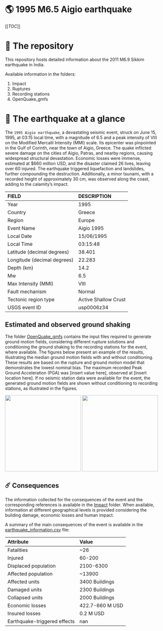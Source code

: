 # 🌎 1995 M6.5 Aigio earthquake
[[_TOC_]]

# 📂 The repository

This repository hosts detailed information about the 2011 M6.9 Sikkim earthquake in India.

Available information in the folders:

1. Impact
2. Ruptures
3. Recording stations
4. OpenQuake_gmfs


# 🚀 The earthquake at a glance 

The `1995 Aigio earthquake`, a devastating seismic event, struck on June 15, 1995, at 03:15 local time, with a magnitude of 6.5 and a peak intensity of VIII on the Modified Mercalli Intensity (MMI) scale. Its epicenter was pinpointed in the Gulf of Corinth, near the town of Aigio, Greece. The quake inflicted severe damage on the cities of Aigio, Patras, and nearby regions, causing widespread structural devastation. Economic losses were immense, estimated at $660 million USD, and the disaster claimed 26 lives, leaving over 60 injured. The earthquake triggered liquefaction and landslides, further compounding the destruction. Additionally, a minor tsunami, with a recorded height of approximately 30 cm, was observed along the coast, adding to the calamity’s impact.

| FIELD | DESCRIPTION |
|:-------|:-------------|
| Year | 1995 |
| Country | Greece |
| Region | Europe |
| Event Name | Aigio 1995 |
| Local Date | 15/06/1995 |
| Local Time | 03:15:48 |
| Latitude (decimal degrees) | 38.401 |
| Longitude (decimal degrees) | 22.283 |
| Depth (km) | 14.2 |
| Mw | 6.5 |
| Max Intensity (MMI) | VIII |
| Fault mechanism | Normal |
| Tectonic region type | Active Shallow Crust |
| USGS event ID | usp0006z34 |

## Estimated and observed ground shaking

The folder [OpenQuake_gmfs](./OpenQuake_gmfs/) contains the input files required to generate ground motion fields, considering different rupture solutions and conditioning the ground shaking to the recording stations for the event, where available. The figures below present an example of the results, illustrating the median ground motion fields with and without conditioning. These results are based on the rupture and ground motion model that demonstrates the lowest nominal bias. The maximum recorded Peak Ground Acceleration (PGA) was [insert value here], observed at [insert location here]. If no seismic station data were available for the event, the generated ground motion fields are shown without conditioning to recording stations, as illustrated in the figures.

<img src="./OpenQuake_gmfs/median_gmf_stations_none.png" height="250">
<img src="./OpenQuake_gmfs/median_gmf_stations_seismic.png" height="250">

## ☄️ Consequences

The information collected for the consequences of the event and the corresponding references is available in the [Impact](./Impact) folder. When available, information at different geographical levels is provided considering the building damage, economic losses and human impact.

A summary of the main consequences of the event is available in the [earthquake_information.csv](./earthquake_information.csv) file:

| Attribute | Value |
|:-------|:-------------|
| Fatalities | ~26 |
| Injured | 60-200 |
| Displaced population | 2100-6300 |
| Affected population | ~13900 |
| Affected units | 3400 Buildings |
| Damaged units | 2300 Buildings |
| Collapsed units | 2000 Buildings |
| Economic losses | 422.7-660 M USD |
| Insured losses | 0.2 M USD |
| Earthquake-triggered effects | nan |